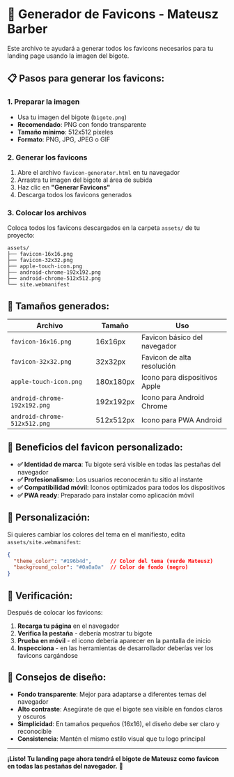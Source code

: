 # 🎨 Generador de Favicons - Mateusz Barber

Este archivo te ayudará a generar todos los favicons necesarios para tu landing page usando la imagen del bigote.

## 📋 Pasos para generar los favicons:

### 1. **Preparar la imagen**
- Usa tu imagen del bigote (`bigote.png`)
- **Recomendado**: PNG con fondo transparente
- **Tamaño mínimo**: 512x512 píxeles
- **Formato**: PNG, JPG, JPEG o GIF

### 2. **Generar los favicons**
1. Abre el archivo `favicon-generator.html` en tu navegador
2. Arrastra tu imagen del bigote al área de subida
3. Haz clic en **"Generar Favicons"**
4. Descarga todos los favicons generados

### 3. **Colocar los archivos**
Coloca todos los favicons descargados en la carpeta `assets/` de tu proyecto:

```
assets/
├── favicon-16x16.png
├── favicon-32x32.png
├── apple-touch-icon.png
├── android-chrome-192x192.png
├── android-chrome-512x512.png
└── site.webmanifest
```

## 🎯 Tamaños generados:

| Archivo | Tamaño | Uso |
|---------|--------|-----|
| `favicon-16x16.png` | 16x16px | Favicon básico del navegador |
| `favicon-32x32.png` | 32x32px | Favicon de alta resolución |
| `apple-touch-icon.png` | 180x180px | Icono para dispositivos Apple |
| `android-chrome-192x192.png` | 192x192px | Icono para Android Chrome |
| `android-chrome-512x512.png` | 512x512px | Icono para PWA Android |

## 🚀 Beneficios del favicon personalizado:

- **✅ Identidad de marca**: Tu bigote será visible en todas las pestañas del navegador
- **✅ Profesionalismo**: Los usuarios reconocerán tu sitio al instante
- **✅ Compatibilidad móvil**: Iconos optimizados para todos los dispositivos
- **✅ PWA ready**: Preparado para instalar como aplicación móvil

## 🔧 Personalización:

Si quieres cambiar los colores del tema en el manifiesto, edita `assets/site.webmanifest`:

```json
{
  "theme_color": "#196b4d",      // Color del tema (verde Mateusz)
  "background_color": "#0a0a0a"  // Color de fondo (negro)
}
```

## 📱 Verificación:

Después de colocar los favicons:

1. **Recarga tu página** en el navegador
2. **Verifica la pestaña** - debería mostrar tu bigote
3. **Prueba en móvil** - el icono debería aparecer en la pantalla de inicio
4. **Inspecciona** - en las herramientas de desarrollador deberías ver los favicons cargándose

## 🎨 Consejos de diseño:

- **Fondo transparente**: Mejor para adaptarse a diferentes temas del navegador
- **Alto contraste**: Asegúrate de que el bigote sea visible en fondos claros y oscuros
- **Simplicidad**: En tamaños pequeños (16x16), el diseño debe ser claro y reconocible
- **Consistencia**: Mantén el mismo estilo visual que tu logo principal

---

**¡Listo! Tu landing page ahora tendrá el bigote de Mateusz como favicon en todas las pestañas del navegador.** 🎉
